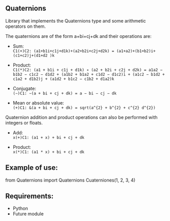 ## Quaternions
Library that implements the Quaternions type and some arithmetic operators on them.

The quaternions are of the form a+bi+cj+dk and their operations are:

  - Sum:<br>
  ```C1(+)C2: (a1+b1i+c1j+d1k)+(a2+b2i+c2j+d2k) = (a1+a2)+(b1+b2)i+(c1+c2)j+(d1+d2 )k```<br>

  - Product:<br>
  ```C1(*)C2: (a1 + b1i + c1j + d1k) ∗ (a2 + b2i + c2j + d2k) = a1a2 − b1b2 − c1c2 − d1d2 + (a1b2 + b1a2 + c1d2 − d1c2)i + (a1c2 − b1d2 + c1a2 + d1b2)j + (a1d2 + b1c2 − c1b2 + d1a2)k```<br>
  
  - Conjugate:<br>
  ```(∼)C1: ∼(a + bi + cj + dk) = a − bi − cj − dk```<br>
  
  - Mean or absolute value:<br>
  ```(+)C1: &(a + bi + cj + dk) = sqrt(a^{2} + b^{2} + c^{2} d^{2})```<br>

Quaternion addition and product operations can also be performed with integers or floats.<br>
  - Add:<br>
  ```x(+)C1: (a1 + x) + bi + cj + dk```<br>
  
  - Product:<br>
  ```x(*)C1: (a1 * x) + bi + cj + dk```<br>

## Example of use:
from Quaternions import Quaternions
Cuaterniones(1, 2, 3, 4)

## Requirements:
- Python
- Future module
